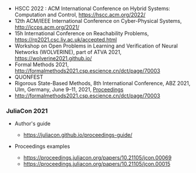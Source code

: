 - HSCC 2022 : ACM International Conference on Hybrid Systems: Computation and Control, https://hscc.acm.org/2022/
- 12th ACM/IEEE International Conference on Cyber-Physical Systems, http://iccps.acm.org/2021/ 
- 15h International Conference on Reachability Problems, https://rp2021.csc.liv.ac.uk/accepted.html
- Workshop on Open Problems in Learning and Verification of Neural Networks (WOLVERINE), part of ATVA 2021, https://wolverine2021.github.io/
- Formal Methods 2021, http://formalmethods2021.csp.escience.cn/dct/page/70003
- QUONFEST
- Rigorous State-Based Methods, 8th International Conference, ABZ 2021, Ulm, Germany, June 9–11, 2021, [Proceedings](https://link.springer.com/book/10.1007/978-3-030-77543-8)
- http://formalmethods2021.csp.escience.cn/dct/page/70003

### JuliaCon 2021

- Author's guide
    - https://juliacon.github.io/proceedings-guide/

- Proceedings examples

    - https://proceedings.juliacon.org/papers/10.21105/jcon.00069
    - https://proceedings.juliacon.org/papers/10.21105/jcon.00015
